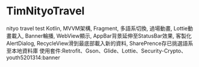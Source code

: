 # TimNityoTravel
nityo travel test
Kotlin, MVVM架構, Fragment, 多語系切換, 過場動畫, Lottie動畫載入, Banner輪播, WebView顯示, AppBar背景延伸至StatusBar效果, 客製化AlertDialog, RecycleView滑到最底部載入新的資料, SharePrence存已挑選語系至本地資料庫
使用套件:Retrofit、Gson、Glide、Lottie、Security-Crypto、youth5201314:banner
